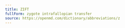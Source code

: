 ```yaml
---
title: ZIFT
fullForm: zygote intrafallopian transfer
source: https://openmd.com/dictionary/abbreviations/z
---
```


